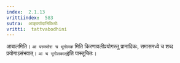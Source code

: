 ```yaml
---
index:  2.1.13
vrittiindex:  583
sutra:  आङ्वर्यादाभिविध्योः
vritti:  tattvabodhini 
---
```


आबालमिति। `आ परमणोरा च भूगोलक` मिति किरणावलीप्रयोगस्तु प्रामादिकः, समासमध्ये च शब्द प्रयोगाऽसंभवात्। `आ च भूगोलकात्`इति पास्तूचितः।

